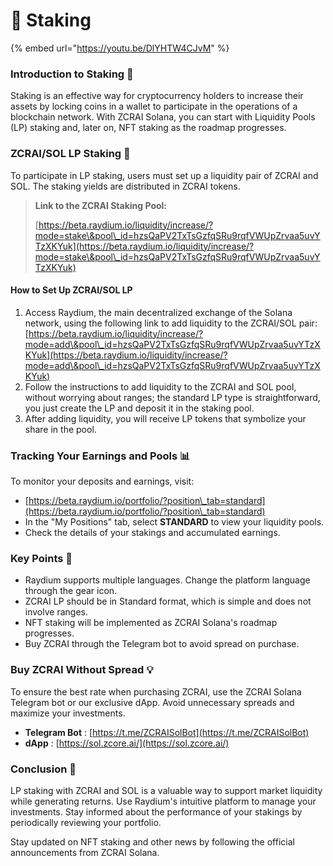 # 🔐 Staking

{% embed url="https://youtu.be/DlYHTW4CJvM" %}

### Introduction to Staking 🌱

Staking is an effective way for cryptocurrency holders to increase their assets by locking coins in a wallet to participate in the operations of a blockchain network. With ZCRAI Solana, you can start with Liquidity Pools (LP) staking and, later on, NFT staking as the roadmap progresses.

### ZCRAI/SOL LP Staking 🤝

To participate in LP staking, users must set up a liquidity pair of ZCRAI and SOL. The staking yields are distributed in ZCRAI tokens.

> **Link to the ZCRAI Staking Pool:**
>
> [https://beta.raydium.io/liquidity/increase/?mode=stake\&pool\_id=hzsQaPV2TxTsGzfqSRu9rqfVWUpZrvaa5uvYTzXKYuk](https://beta.raydium.io/liquidity/increase/?mode=stake\&pool\_id=hzsQaPV2TxTsGzfqSRu9rqfVWUpZrvaa5uvYTzXKYuk)

#### How to Set Up ZCRAI/SOL LP

1. Access Raydium, the main decentralized exchange of the Solana network, using the following link to add liquidity to the ZCRAI/SOL pair: [https://beta.raydium.io/liquidity/increase/?mode=add\&pool\_id=hzsQaPV2TxTsGzfqSRu9rqfVWUpZrvaa5uvYTzXKYuk](https://beta.raydium.io/liquidity/increase/?mode=add\&pool\_id=hzsQaPV2TxTsGzfqSRu9rqfVWUpZrvaa5uvYTzXKYuk)
2. Follow the instructions to add liquidity to the ZCRAI and SOL pool, without worrying about ranges; the standard LP type is straightforward, you just create the LP and deposit it in the staking pool.
3. After adding liquidity, you will receive LP tokens that symbolize your share in the pool.

### Tracking Your Earnings and Pools 📊

To monitor your deposits and earnings, visit:

* [https://beta.raydium.io/portfolio/?position\_tab=standard](https://beta.raydium.io/portfolio/?position\_tab=standard)
* In the "My Positions" tab, select **STANDARD** to view your liquidity pools.
* Check the details of your stakings and accumulated earnings.

### Key Points 📝

* Raydium supports multiple languages. Change the platform language through the gear icon.
* ZCRAI LP should be in Standard format, which is simple and does not involve ranges.
* NFT staking will be implemented as ZCRAI Solana's roadmap progresses.
* Buy ZCRAI through the Telegram bot to avoid spread on purchase.

### Buy ZCRAI Without Spread 💡

To ensure the best rate when purchasing ZCRAI, use the ZCRAI Solana Telegram bot or our exclusive dApp. Avoid unnecessary spreads and maximize your investments.

* **Telegram Bot** : [https://t.me/ZCRAISolBot](https://t.me/ZCRAISolBot)
* **dApp** : [https://sol.zcore.ai/](https://sol.zcore.ai/)

### Conclusion 🚀

LP staking with ZCRAI and SOL is a valuable way to support market liquidity while generating returns. Use Raydium's intuitive platform to manage your investments. Stay informed about the performance of your stakings by periodically reviewing your portfolio.

Stay updated on NFT staking and other news by following the official announcements from ZCRAI Solana.
